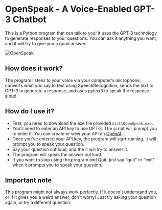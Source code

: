 # OpenSpeak - A Voice-Enabled GPT-3 Chatbot

This is a Python program that can talk to you! It uses the GPT-3 technology to generate responses to your questions. You can ask it anything you want, and it will try to give you a good answer.

![OpenSpeak](https://socialify.git.ci/Exonymos/OpenSpeak/image?description=1&descriptionEditable=This%20is%20a%20Python%20program%20that%20can%20generate%20responses%20to%20your%20questions%20and%20receive%20an%20answer.&font=Source%20Code%20Pro&forks=1&issues=1&language=1&logo=https%3A%2F%2Fsvgshare.com%2Fi%2FrQ2.svg&name=1&owner=1&pattern=Circuit%20Board&pulls=1&stargazers=1&theme=Light)


## How does it work?

The program listens to your voice via your computer's microphone, converts what you say to text using SpeechRecognition, sends the text to GPT-3 to generate a response, and uses pyttsx3 to speak the response aloud.


## How do I use it?

- First, you need to download the exe file provided `dist\OpenSpeak.exe`.
- You'll need to enter an API key to use GPT-3. The script will prompt you to enter it. You can create or view your API on [OpenAI](https://platform.openai.com/account/api-keys). 
- Once you've entered your API key, the program will start running. It will prompt you to speak your question.
- Say your question out loud, and the it will try to answer it.
- The program will speak the answer out loud.
- If you want to stop using the program and Quit, just say "quit" or "exit" when it prompts you to speak your question.


## Important note


This program might not always work perfectly. If it doesn't understand you, or if it gives you a weird answer, don't worry! Just try asking your question again, or try a different question.
